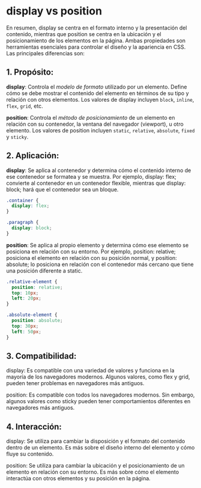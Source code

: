# display vs position

En resumen, display se centra en el formato interno y la presentación del contenido, mientras que position se centra en la ubicación y el posicionamiento de los elementos en la página. Ambas propiedades son herramientas esenciales para controlar el diseño y la apariencia en CSS. Las principales diferencias son:

## 1. Propósito:
**display**: Controla el *modelo de formato* utilizado por un elemento. Define cómo se debe mostrar el contenido del elemento en términos de su tipo y relación con otros elementos. Los valores de display incluyen `block`, `inline`, `flex`, `grid`, etc.

**position**: Controla el *método de posicionamiento* de un elemento en relación con su contenedor, la ventana del navegador (viewport), u otro elemento. Los valores de position incluyen `static`, `relative`, `absolute`, `fixed` y `sticky`.

## 2. Aplicación:
**display**: Se aplica al contenedor y determina cómo el contenido interno de ese contenedor se formatea y se muestra. Por ejemplo, display: flex; convierte al contenedor en un contenedor flexible, mientras que display: block; hará que el contenedor sea un bloque.

```CSS
.container {
  display: flex;
}

.paragraph {
  display: block;
}
```

**position**: Se aplica al propio elemento y determina cómo ese elemento se posiciona en relación con su entorno. Por ejemplo, position: relative; posiciona el elemento en relación con su posición normal, y position: absolute; lo posiciona en relación con el contenedor más cercano que tiene una posición diferente a static.

```CSS
.relative-element {
  position: relative;
  top: 10px;
  left: 20px;
}

.absolute-element {
  position: absolute;
  top: 30px;
  left: 50px;
}
```

## 3. Compatibilidad:
display: Es compatible con una variedad de valores y funciona en la mayoría de los navegadores modernos. Algunos valores, como flex y grid, pueden tener problemas en navegadores más antiguos.

position: Es compatible con todos los navegadores modernos. Sin embargo, algunos valores como sticky pueden tener comportamientos diferentes en navegadores más antiguos.

## 4. Interacción:
display: Se utiliza para cambiar la disposición y el formato del contenido dentro de un elemento. Es más sobre el diseño interno del elemento y cómo fluye su contenido.

position: Se utiliza para cambiar la ubicación y el posicionamiento de un elemento en relación con su entorno. Es más sobre cómo el elemento interactúa con otros elementos y su posición en la página.